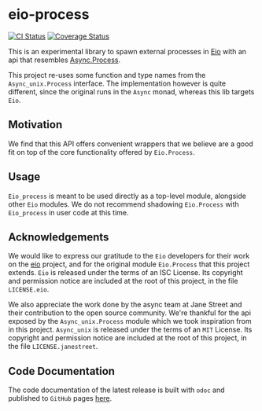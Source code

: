 # eio-process

[![CI Status](https://github.com/mbarbin/eio-process/workflows/ci/badge.svg)](https://github.com/mbarbin/eio-process/actions/workflows/ci.yml)
[![Coverage Status](https://coveralls.io/repos/github/mbarbin/eio-process/badge.svg?branch=main)](https://coveralls.io/github/mbarbin/eio-process?branch=main)

This is an experimental library to spawn external processes in [Eio](https://github.com/ocaml-multicore/eio) with an api that resembles [Async.Process](https://github.com/janestreet/async_unix).

This project re-uses some function and type names from the `Async_unix.Process` interface. The implementation however is quite different, since the original runs in the `Async` monad, whereas this lib targets `Eio`.

## Motivation

We find that this API offers convenient wrappers that we believe are a good fit on top of the core functionality offered by `Eio.Process`.

## Usage

`Eio_process` is meant to be used directly as a top-level module, alongside other `Eio` modules. We do not recommend shadowing `Eio.Process` with `Eio_process` in user code at this time.

## Acknowledgements

We would like to express our gratitude to the `Eio` developers for their work on the [eio](https://github.com/ocaml-multicore/eio) project, and for the original module `Eio.Process` that this project extends. `Eio` is released under the terms of an ISC License. Its copyright and permission notice are included at the root of this project, in the file `LICENSE.eio`.

We also appreciate the work done by the async team at Jane Street and their contribution to the open source community. We're thankful for the api exposed by the `Async_unix.Process` module which we took inspiration from in this project. `Async_unix` is released under the terms of an `MIT` License. Its copyright and permission notice are included at the root of this project, in the file `LICENSE.janestreet`.

## Code Documentation

The code documentation of the latest release is built with `odoc` and published to `GitHub` pages [here](https://mbarbin.github.io/eio-process).
